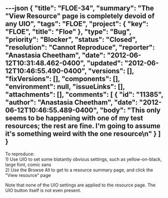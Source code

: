 ---json
{
  "title": "FLOE-34",
  "summary": "The \"View Resource\" page is completely devoid of any UIO",
  "tags": "FLOE",
  "project": {
    "key": "FLOE",
    "title": "Floe"
  },
  "type": "Bug",
  "priority": "Blocker",
  "status": "Closed",
  "resolution": "Cannot Reproduce",
  "reporter": "Anastasia Cheetham",
  "date": "2012-06-12T10:31:48.462-0400",
  "updated": "2012-06-12T10:46:55.490-0400",
  "versions": [],
  "fixVersions": [],
  "components": [],
  "environment": null,
  "issueLinks": [],
  "attachments": [],
  "comments": [
    {
      "id": "11385",
      "author": "Anastasia Cheetham",
      "date": "2012-06-12T10:46:55.489-0400",
      "body": "This only seems to be happening with one of my test resources; the rest are fine. I'm going to assume it's something weird with the one resource\n"
    }
  ]
}
---
To reproduce:\
1\) Use UIO to set some blatantly obvious settings, such as yellow-on-black, large font, comic sans\
2\) Use the Browse All to get to a resource summary page, and click the "View resource" page

Note that none of the UIO settings are applied to the resource page. The UIO button itself is not even present.

        